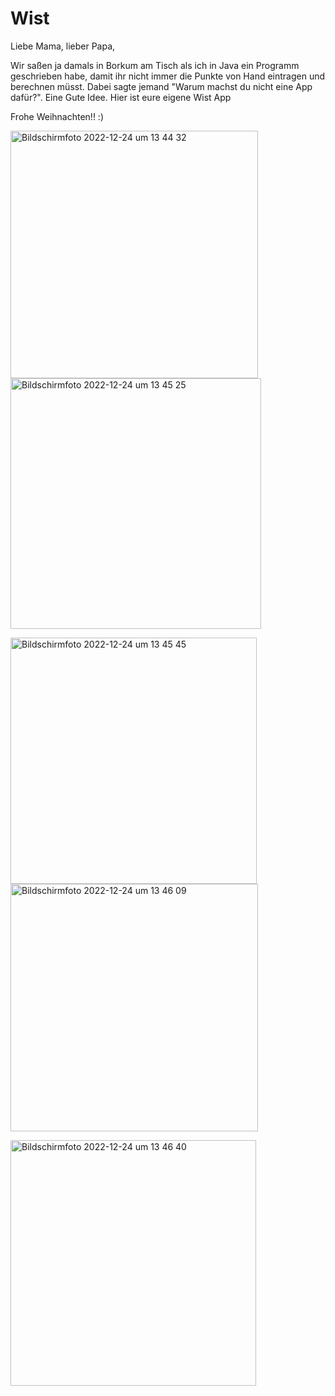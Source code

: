 # Wist
Liebe Mama, lieber Papa,

Wir saßen ja damals in Borkum am Tisch als ich in Java ein Programm geschrieben habe, damit ihr nicht immer die Punkte von Hand eintragen und berechnen müsst. 
Dabei sagte jemand "Warum machst du nicht eine App dafür?". 
Eine Gute Idee. Hier ist eure eigene Wist App

Frohe Weihnachten!! :)


<p float="left">
  <img width="396" alt="Bildschirm­foto 2022-12-24 um 13 44 32" src="https://user-images.githubusercontent.com/71970468/209437024-8c49ea5c-e128-4514-ac81-92ca7eb1ebf8.png">
  <img width="401" alt="Bildschirm­foto 2022-12-24 um 13 45 25" src="https://user-images.githubusercontent.com/71970468/209437026-10b76647-33c8-4330-a6b8-7c6fb2856a50.png">
</p>

<p float="left">
<img width="394" alt="Bildschirm­foto 2022-12-24 um 13 45 45" src="https://user-images.githubusercontent.com/71970468/209437028-85bfced4-6db0-4b41-84e6-c83ecad4d146.png">
<img width="396" alt="Bildschirm­foto 2022-12-24 um 13 46 09" src="https://user-images.githubusercontent.com/71970468/209437030-7a58b46e-6cee-489b-afe2-079cf5617418.png">
</p>
<img width="393" alt="Bildschirm­foto 2022-12-24 um 13 46 40" src="https://user-images.githubusercontent.com/71970468/209437033-023e2eef-a7bc-4e20-946e-6aa24d66b4aa.png">



